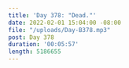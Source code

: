 ```yaml
---
title: 'Day 378: "Dead."'
date: 2022-02-01 15:04:00 -08:00
file: "/uploads/Day-B378.mp3"
post: Day 378
duration: '00:05:57'
length: 5186655
---
```



